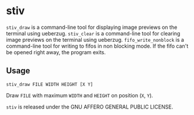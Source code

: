 # stiv

`stiv_draw` is a command-line tool for displaying image previews on the terminal using ueberzug.
`stiv_clear` is a command-line tool for clearing image previews on the terminal using ueberzug.
`fifo_write_nonblock` is a command-line tool for writing to fifos in non blocking mode. If the fifo can't be opened right away, the program exits.

## Usage
```
stiv_draw FILE WIDTH HEIGHT [X Y]
```
Draw `FILE` with maximum `WIDTH` and `HEIGHT` on position (`X`, `Y`).


`stiv` is released under the GNU AFFERO GENERAL PUBLIC LICENSE.
